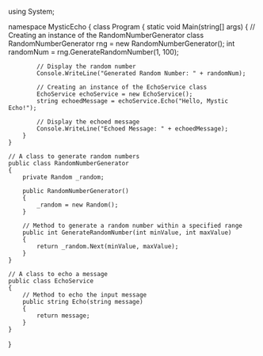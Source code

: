 using System;

namespace MysticEcho
{
    class Program
    {
        static void Main(string[] args)
        {
            // Creating an instance of the RandomNumberGenerator class
            RandomNumberGenerator rng = new RandomNumberGenerator();
            int randomNum = rng.GenerateRandomNumber(1, 100);

            // Display the random number
            Console.WriteLine("Generated Random Number: " + randomNum);

            // Creating an instance of the EchoService class
            EchoService echoService = new EchoService();
            string echoedMessage = echoService.Echo("Hello, Mystic Echo!");

            // Display the echoed message
            Console.WriteLine("Echoed Message: " + echoedMessage);
        }
    }

    // A class to generate random numbers
    public class RandomNumberGenerator
    {
        private Random _random;

        public RandomNumberGenerator()
        {
            _random = new Random();
        }

        // Method to generate a random number within a specified range
        public int GenerateRandomNumber(int minValue, int maxValue)
        {
            return _random.Next(minValue, maxValue);
        }
    }

    // A class to echo a message
    public class EchoService
    {
        // Method to echo the input message
        public string Echo(string message)
        {
            return message;
        }
    }
}
